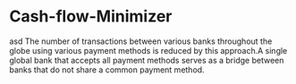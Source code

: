 # Cash-flow-Minimizer
asd
The number of transactions between various banks throughout the globe using various payment methods is reduced by this approach.A single global bank that accepts all payment methods serves as a bridge between banks that do not share a common payment method.
